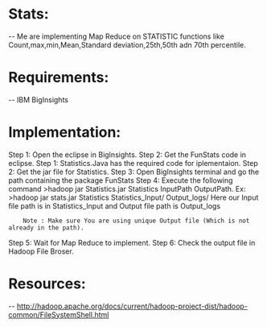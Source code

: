 # Stats:
-- Me are implementing Map Reduce on STATISTIC functions like Count,max,min,Mean,Standard deviation,25th,50th adn 70th percentile.

# Requirements:
-- IBM BigInsights

# Implementation:
Step 1: Open the eclipse in BigInsights.
Step 2: Get the FunStats code in eclipse.
Step 1: Statistics.Java has the required code for iplementaion.
Step 2: Get the jar file for Statistics.
Step 3: Open BigInsights terminal and go the path containing the package FunStats
Step 4: Execute the following command
        >hadoop jar Statistics.jar Statistics InputPath OutputPath.
        Ex: >hadoop jar stats.jar Statistics Statistics_Input/ Output_logs/
        Here our Input file path is in Statistics_Input and Output file path is Output_logs

        Note : Make sure You are using unique Output file (Which is not already in the path).
Step 5: Wait for Map Reduce to implement.
Step 6: Check the output file in Hadoop File Broser.

# Resources:
-- http://hadoop.apache.org/docs/current/hadoop-project-dist/hadoop-common/FileSystemShell.html